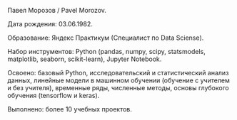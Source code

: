 Павел Морозов / Pavel Morozov.

Дата рождения: 03.06.1982.

Образование: Яндекс Практикум (Специалист по Data Sciense).

Набор инструментов: Python (pandas, numpy, scipy, statsmodels, matplotlib, seaborn, scikit-learn), Jupyter Notebook.

Освоено: базовый Python, исследовательский и статистический анализ данных, линейные модели в машинном обучении (обучение с учителем и без учителя), временные ряды, численные методы, основы глубокого обучения (tensorflow и keras).

Выполнено: более 10 учебных проектов.
